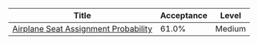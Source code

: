 | Title                                                                                                      | Acceptance   | Level   |
|------------------------------------------------------------------------------------------------------------|--------------|---------|
| [Airplane Seat Assignment Probability](https://leetcode.com/problems/airplane-seat-assignment-probability) | 61.0%        | Medium  |